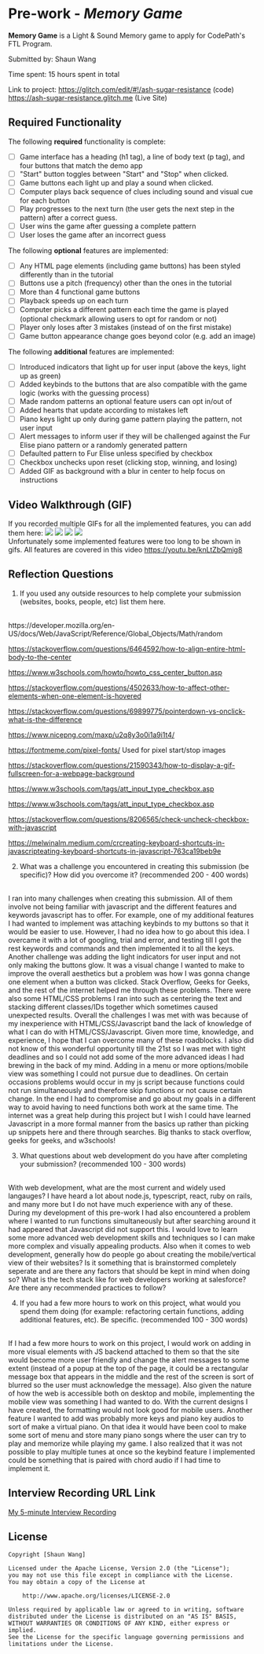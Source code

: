 # Pre-work - *Memory Game*

**Memory Game** is a Light & Sound Memory game to apply for CodePath's FTL Program. 

Submitted by: Shaun Wang

Time spent: 15 hours spent in total

Link to project: https://glitch.com/edit/#!/ash-sugar-resistance (code)
https://ash-sugar-resistance.glitch.me (Live Site)

## Required Functionality

The following **required** functionality is complete:

* [ ] Game interface has a heading (h1 tag), a line of body text (p tag), and four buttons that match the demo app
* [ ] "Start" button toggles between "Start" and "Stop" when clicked. 
* [ ] Game buttons each light up and play a sound when clicked. 
* [ ] Computer plays back sequence of clues including sound and visual cue for each button
* [ ] Play progresses to the next turn (the user gets the next step in the pattern) after a correct guess. 
* [ ] User wins the game after guessing a complete pattern
* [ ] User loses the game after an incorrect guess

The following **optional** features are implemented:

* [ ] Any HTML page elements (including game buttons) has been styled differently than in the tutorial
* [ ] Buttons use a pitch (frequency) other than the ones in the tutorial
* [ ] More than 4 functional game buttons
* [ ] Playback speeds up on each turn
* [ ] Computer picks a different pattern each time the game is played (optional checkmark allowing users to opt for random or not)
* [ ] Player only loses after 3 mistakes (instead of on the first mistake)
* [ ] Game button appearance change goes beyond color (e.g. add an image)

The following **additional** features are implemented:

- [ ] Introduced indicators that light up for user input (above the keys, light up as green)
- [ ] Added keybinds to the buttons that are also compatible with the game logic (works with the guessing process)
- [ ] Made random patterns an optional feature users can opt in/out of
- [ ] Added hearts that update according to mistakes left
- [ ] Piano keys light up only during game pattern playing the pattern, not user input
- [ ] Alert messages to inform user if they will be challenged against the Fur Elise piano pattern or a randomly generated pattern
- [ ] Defaulted pattern to Fur Elise unless specified by checkbox
- [ ] Checkbox unchecks upon reset (clicking stop, winning, and losing)
- [ ] Added GIF as background with a blur in center to help focus on instructions

## Video Walkthrough (GIF)

If you recorded multiple GIFs for all the implemented features, you can add them here:
![](https://im.ezgif.com/tmp/ezgif-1-2d71592fc5.gif) 
![](https://im.ezgif.com/tmp/ezgif-1-aa3189588f.gif) 
![](https://im.ezgif.com/tmp/ezgif-1-44bdb5e293.gif) 
![](https://im3.ezgif.com/tmp/ezgif-3-2c95de4481.gif) 
<br/>
Unfortunately some implemented features were too long to be shown in gifs. All features are covered in this video https://youtu.be/knLtZbQmig8

## Reflection Questions
1. If you used any outside resources to help complete your submission (websites, books, people, etc) list them here. 
<br/>
https://developer.mozilla.org/en-US/docs/Web/JavaScript/Reference/Global_Objects/Math/random

https://stackoverflow.com/questions/6464592/how-to-align-entire-html-body-to-the-center

https://www.w3schools.com/howto/howto_css_center_button.asp

https://stackoverflow.com/questions/4502633/how-to-affect-other-elements-when-one-element-is-hovered

https://stackoverflow.com/questions/69899775/pointerdown-vs-onclick-what-is-the-difference

https://www.nicepng.com/maxp/u2q8y3o0i1a9i1t4/

https://fontmeme.com/pixel-fonts/      Used for pixel start/stop images

https://stackoverflow.com/questions/21590343/how-to-display-a-gif-fullscreen-for-a-webpage-background

https://www.w3schools.com/tags/att_input_type_checkbox.asp

https://www.w3schools.com/tags/att_input_type_checkbox.asp

https://stackoverflow.com/questions/8206565/check-uncheck-checkbox-with-javascript

https://melwinalm.medium.com/crcreating-keyboard-shortcuts-in-javascripteating-keyboard-shortcuts-in-javascript-763ca19beb9e

2. What was a challenge you encountered in creating this submission (be specific)? How did you overcome it? (recommended 200 - 400 words) 
<br/>
I ran into many challenges when creating this submission. All of them involve not being familiar with javascript and the different features and keywords javascript has to offer. For example, one of my additional features I had wanted to implement was attaching keybinds to my buttons so that it would be easier to use. However, I had no idea how to go about this idea. I overcame it with a lot of googling, trial and error, and testing till I got the rest keywords and commands and then implemented it to all the keys. Another challenge was adding the light indicators for user input and not only making the buttons glow. It was a visual change I wanted to make to improve the overall aesthetics but a problem was how I was gonna change one element when a button was clicked. Stack Overflow, Geeks for Geeks, and the rest of the internet helped me through these problems. There were also some HTML/CSS problems I ran into such as centering the text and stacking different classes/IDs together which sometimes caused unexpected results. Overall the challenges I was met with was because of my inexperience with HTML/CSS/Javascript band the lack of knowledge of what I can do with HTML/CSS/Javascript. Given more time, knowledge, and experience, I hope that I can overcome many of these roadblocks. I also did not know of this wonderful opportunity till the 21st so I was met with tight deadlines and so I could not add some of the more advanced ideas I had brewing in the back of my mind. Adding in a menu or more options/mobile view was something I could not pursue due to deadlines. On certain occasions problems would occur in my js script because functions could not run simultaneously and therefore skip functions or not cause certain change. In the end I had to compromise and go about my goals in a different way to avoid having to need functions both work at the same time. The internet was a great help during this project but I wish I could have learned Javascript in a more formal manner from the basics up rather than picking up snippets here and there through searches. Big thanks to stack overflow, geeks for geeks, and w3schools!

3. What questions about web development do you have after completing your submission? (recommended 100 - 300 words) 
<br/>
With web development, what are the most current and widely used langauges? I have heard a lot about node.js, typescript, react, ruby on rails, and many more but I do not have much experience with any of these. During my development of this pre-work I had also encountered a problem where I wanted to run functions simultaneously but after searching around it had appeared that Javascript did not support this. I would love to learn some more advanced web development skills and techniques so I can make more complex and visually appealing products. Also when it comes to web development, generally how do people go about creating the mobile/vertical view of their websites? Is it something that is brainstormed completely seperate and are there any factors that should be kept in mind when doing so? What is the tech stack like for web developers working at salesforce? Are there any recommended practices to follow?

4. If you had a few more hours to work on this project, what would you spend them doing (for example: refactoring certain functions, adding additional features, etc). Be specific. (recommended 100 - 300 words) 
<br/>
If I had a few more hours to work on this project, I would work on adding in more visual elements with JS backend attached to them so that the site would become more user friendly and change the alert messages to some extent (instead of a popup at the top of the page, it could be a rectangular message box that appears in the middle and the rest of the screen is sort of blurred so the user must acknowledge the message). Also given the nature of how the web is accessible both on desktop and mobile, implementing the mobile view was something I had wanted to do. With the current designs I have created, the formatting would not look good for mobile users. Another feature I wanted to add was probably more keys and piano key audios to sort of make a virtual piano. On that idea it would have been cool to make some sort of menu and store many piano songs where the user can try to play and memorize while playing my game. I also realized that it was not possible to play multiple tunes at once so the keybind feature I implemented could be something that is paired with chord audio if I had time to implement it.



## Interview Recording URL Link

[My 5-minute Interview Recording](https://youtu.be/4wAKU0TwhHI)


## License

    Copyright [Shaun Wang]

    Licensed under the Apache License, Version 2.0 (the "License");
    you may not use this file except in compliance with the License.
    You may obtain a copy of the License at

        http://www.apache.org/licenses/LICENSE-2.0

    Unless required by applicable law or agreed to in writing, software
    distributed under the License is distributed on an "AS IS" BASIS,
    WITHOUT WARRANTIES OR CONDITIONS OF ANY KIND, either express or implied.
    See the License for the specific language governing permissions and
    limitations under the License.
